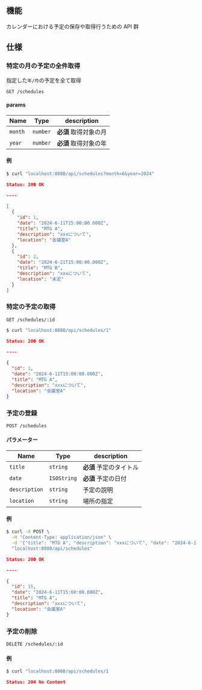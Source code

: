 ## 機能

カレンダーにおける予定の保存や取得行うための API 群

## 仕様

### 特定の月の予定の全件取得

指定した`年/月`の予定を全て取得

```
GET /schedules
```

#### params

| Name    | Type     | description           |
| ------- | -------- | --------------------- |
| `month` | `number` | **必須** 取得対象の月 |
| `year`  | `number` | **必須** 取得対象の年 |

#### 例

```bash
$ curl "localhost:8080/api/schedules?month=6&year=2024"
```

```json
Status: 200 OK

----

[
  {
    "id": 1,
    "date": "2024-6-11T15:00:00.000Z",
    "title": "MTG A",
    "description": "xxxについて",
    "location": "会議室A"
  },
  {
    "id": 2,
    "date": "2024-6-21T15:00:00.000Z",
    "title": "MTG B",
    "description": "xxxについて",
    "location": "未定"
  }
]
```

### 特定の予定の取得

```
GET /schedules/:id
```

```bash
$ curl "localhost:8080/api/schedules/1"
```

```json
Status: 200 OK

----

{
  "id": 1,
  "date": "2024-6-11T15:00:00.000Z",
  "title": "MTG A",
  "description": "xxxについて",
  "location": "会議室A"
}
```

### 予定の登録

```
POST /schedules
```

#### パラメーター

| Name          | Type        | description             |
| ------------- | ----------- | ----------------------- |
| `title`       | `string`    | **必須** 予定のタイトル |
| `date`        | `ISOString` | **必須** 予定の日付     |
| `description` | `string`    | 予定の説明              |
| `location`    | `string`    | 場所の指定              |

#### 例

```bash
$ curl -X POST \
  -H "Content-Type: application/json" \
  -d '{"title": "MTG A", "description": "xxxについて", "date": "2024-6-11T15:00:00.000Z", "location": "会議室A"}' \
  "localhost:8080/api/schedules"
```

```json
Status: 200 OK

----

{
  "id": 15,
  "date": "2024-6-11T15:00:00.000Z",
  "title": "MTG A",
  "description": "xxxについて",
  "location": "会議室A"
}
```

### 予定の削除

```
DELETE /schedules/:id
```

#### 例

```bash
$ curl "localhost:8080/api/schedules/1
```

```json
Status: 204 No Content
```
